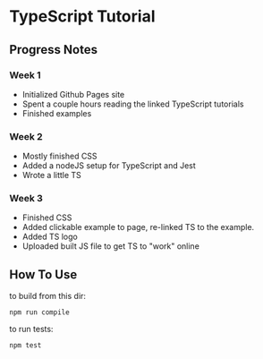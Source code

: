 # TypeScript Tutorial
## Progress Notes
### Week 1
 - Initialized Github Pages site
 - Spent a couple hours reading the linked TypeScript tutorials
 - Finished examples

### Week 2
 - Mostly finished CSS
 - Added a nodeJS setup for TypeScript and Jest
 - Wrote a little TS
   
### Week 3
 - Finished CSS
 - Added clickable example to page, re-linked TS to the example.
 - Added TS logo
 - Uploaded built JS file to get TS to "work" online
  
## How To Use

to build from this dir:
```
npm run compile
```

to run tests:
```
npm test
```


